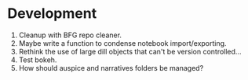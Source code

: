 # Development

1. Cleanup with BFG repo cleaner.
1. Maybe write a function to condense notebook import/exporting.
1. Rethink the use of large dill objects that can't be version controlled...
1. Test bokeh.
1. How should auspice and narratives folders be managed?
